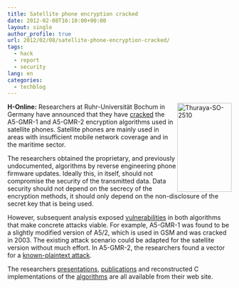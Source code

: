 ```yaml
---
title: Satellite phone encryption cracked
date: 2012-02-08T16:10:00+00:00
layout: single
author_profile: true
url: 2012/02/08/satellite-phone-encryption-cracked/
tags:
  - hack
  - report
  - security
lang: en
categories: 
  - techblog
---
```

**H-Online:** [<img title="Thuraya-SO-2510" border="0" alt="Thuraya-SO-2510" align="right" src="http://lh6.ggpht.com/-oC-e5wTZMv8/TzKXW-Q8wHI/AAAAAAAAEjE/9wFbJFxkmvI/Thuraya-SO-2510_thumb%25255B1%25255D.jpg?imgmax=800" width="122" height="200" />](http://lh3.ggpht.com/-oXsATnJtETg/TzKXGI5EugI/AAAAAAAAEi8/ZlQsCyEYhA4/s1600-h/Thuraya-SO-2510%25255B1%25255D.jpg)Researchers at Ruhr-Universität Bochum in Germany have announced that they have [cracked](http://gmr.crypto.rub.de/) the A5-GMR-1 and A5-GMR-2 encryption algorithms used in satellite phones. Satellite phones are mainly used in areas with insufficient mobile network coverage and in the maritime sector. 

The researchers obtained the proprietary, and previously undocumented, algorithms by reverse engineering phone firmware updates. Ideally this, in itself, should not compromise the security of the transmitted data. Data security should not depend on the secrecy of the encryption methods, it should only depend on the non-disclosure of the secret key that is being used. 

However, subsequent analysis exposed [vulnerabilities](http://cryptanalysis.eu/blog/2012/02/02/dont-trust-satellite-phones-the-gmr-1-and-gmr-2-ciphers-have-been-broken/) in both algorithms that make concrete attacks viable. For example, A5-GMR-1 was found to be a slightly modified version of A5/2, which is used in GSM and was cracked in 2003. The existing attack scenario could be adapted for the satellite version without much effort. In A5-GMR-2, the researchers found a vector for a [known-plaintext attack](http://en.wikipedia.org/wiki/Known-plaintext_attack). 

The researchers [presentations](http://gmr.crypto.rub.de/#presentations), [publications](http://gmr.crypto.rub.de/#publications) and reconstructed C implementations of the [algorithms](http://gmr.crypto.rub.de/#sourcecode) are all available from their web site.
